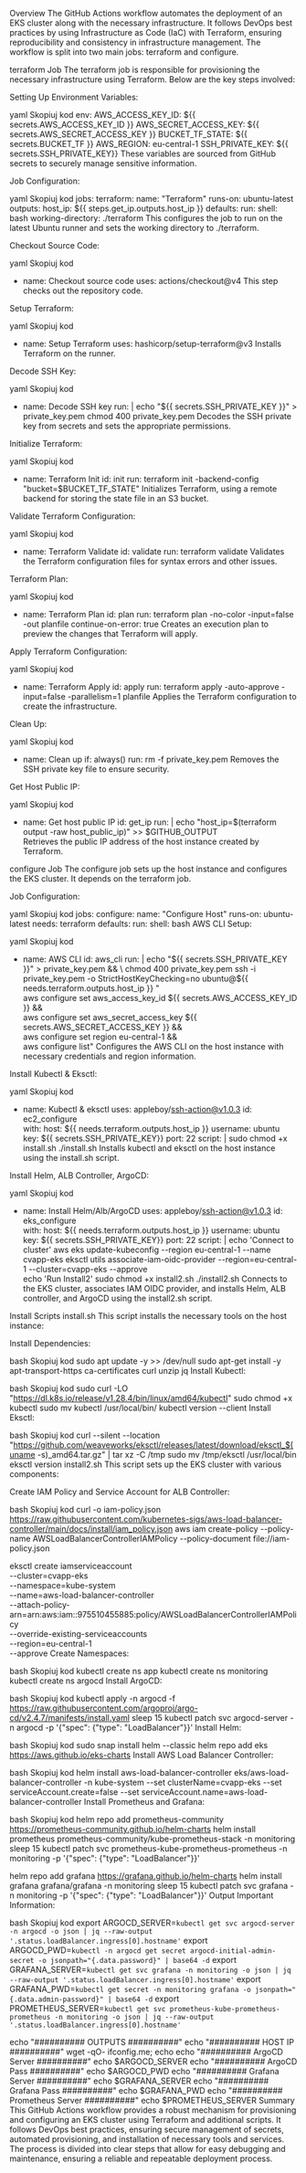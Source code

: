 Overview
The GitHub Actions workflow automates the deployment of an EKS cluster along with the necessary infrastructure. It follows DevOps best practices by using Infrastructure as Code (IaC) with Terraform, ensuring reproducibility and consistency in infrastructure management. The workflow is split into two main jobs: terraform and configure.

terraform Job
The terraform job is responsible for provisioning the necessary infrastructure using Terraform. Below are the key steps involved:

Setting Up Environment Variables:

yaml
Skopiuj kod
env:
    AWS_ACCESS_KEY_ID: ${{ secrets.AWS_ACCESS_KEY_ID }}
    AWS_SECRET_ACCESS_KEY: ${{ secrets.AWS_SECRET_ACCESS_KEY }}
    BUCKET_TF_STATE: ${{ secrets.BUCKET_TF }}
    AWS_REGION: eu-central-1
    SSH_PRIVATE_KEY: ${{ secrets.SSH_PRIVATE_KEY}}
These variables are sourced from GitHub secrets to securely manage sensitive information.

Job Configuration:

yaml
Skopiuj kod
jobs:
  terraform:
    name: "Terraform"
    runs-on: ubuntu-latest
    outputs: 
      host_ip: ${{ steps.get_ip.outputs.host_ip }}
    defaults:
      run:
        shell: bash
        working-directory: ./terraform
This configures the job to run on the latest Ubuntu runner and sets the working directory to ./terraform.

Checkout Source Code:

yaml
Skopiuj kod
- name: Checkout source code 
  uses: actions/checkout@v4
This step checks out the repository code.

Setup Terraform:

yaml
Skopiuj kod
- name: Setup Terraform 
  uses: hashicorp/setup-terraform@v3
Installs Terraform on the runner.

Decode SSH Key:

yaml
Skopiuj kod
- name: Decode SSH key
  run: |
    echo "${{ secrets.SSH_PRIVATE_KEY }}" > private_key.pem
    chmod 400 private_key.pem
Decodes the SSH private key from secrets and sets the appropriate permissions.

Initialize Terraform:

yaml
Skopiuj kod
- name: Terraform Init
  id: init
  run: terraform init -backend-config "bucket=$BUCKET_TF_STATE"
Initializes Terraform, using a remote backend for storing the state file in an S3 bucket.

Validate Terraform Configuration:

yaml
Skopiuj kod
- name: Terraform Validate
  id: validate
  run: terraform validate
Validates the Terraform configuration files for syntax errors and other issues.

Terraform Plan:

yaml
Skopiuj kod
- name: Terraform Plan
  id: plan
  run: terraform plan -no-color -input=false -out planfile
  continue-on-error: true 
Creates an execution plan to preview the changes that Terraform will apply.

Apply Terraform Configuration:

yaml
Skopiuj kod
- name: Terraform Apply
  id: apply
  run: terraform apply -auto-approve -input=false -parallelism=1 planfile
Applies the Terraform configuration to create the infrastructure.

Clean Up:

yaml
Skopiuj kod
- name: Clean up
  if: always()
  run: rm -f private_key.pem
Removes the SSH private key file to ensure security.

Get Host Public IP:

yaml
Skopiuj kod
- name: Get host public IP
  id: get_ip
  run: |
    echo "host_ip=$(terraform output -raw host_public_ip)" >> $GITHUB_OUTPUT         
Retrieves the public IP address of the host instance created by Terraform.

configure Job
The configure job sets up the host instance and configures the EKS cluster. It depends on the terraform job.

Job Configuration:

yaml
Skopiuj kod
jobs:
  configure:
    name: "Configure Host"
    runs-on: ubuntu-latest
    needs: terraform
    defaults:
      run:
        shell: bash
AWS CLI Setup:

yaml
Skopiuj kod
- name: AWS CLI
  id: aws_cli
  run: |
    echo "${{ secrets.SSH_PRIVATE_KEY }}" > private_key.pem && \
    chmod 400 private_key.pem
    ssh -i private_key.pem -o StrictHostKeyChecking=no ubuntu@${{ needs.terraform.outputs.host_ip }} "\
    aws configure set aws_access_key_id ${{ secrets.AWS_ACCESS_KEY_ID }} && \
    aws configure set aws_secret_access_key ${{ secrets.AWS_SECRET_ACCESS_KEY }} && \
    aws configure set region eu-central-1 && \
    aws configure list"
Configures the AWS CLI on the host instance with necessary credentials and region information.

Install Kubectl & Eksctl:

yaml
Skopiuj kod
- name: Kubectl & eksctl
  uses: appleboy/ssh-action@v1.0.3
  id: ec2_configure  
  with:
    host: ${{ needs.terraform.outputs.host_ip }}
    username: ubuntu
    key: ${{ secrets.SSH_PRIVATE_KEY}}
    port: 22
    script: |
        sudo chmod +x install.sh
        ./install.sh
Installs kubectl and eksctl on the host instance using the install.sh script.

Install Helm, ALB Controller, ArgoCD:

yaml
Skopiuj kod
- name: Install Helm/Alb/ArgoCD
  uses: appleboy/ssh-action@v1.0.3
  id: eks_configure  
  with:
    host: ${{ needs.terraform.outputs.host_ip }}
    username: ubuntu
    key: ${{ secrets.SSH_PRIVATE_KEY}}
    port: 22
    script: |
        echo 'Connect to cluster'
        aws eks update-kubeconfig --region eu-central-1 --name cvapp-eks
        eksctl utils associate-iam-oidc-provider --region=eu-central-1 --cluster=cvapp-eks --approve     
        echo 'Run Install2'
        sudo chmod +x install2.sh
        ./install2.sh
Connects to the EKS cluster, associates IAM OIDC provider, and installs Helm, ALB controller, and ArgoCD using the install2.sh script.

Install Scripts
install.sh
This script installs the necessary tools on the host instance:

Install Dependencies:

bash
Skopiuj kod
sudo apt update -y >> /dev/null
sudo apt-get install -y apt-transport-https ca-certificates curl unzip jq
Install Kubectl:

bash
Skopiuj kod
sudo curl -LO "https://dl.k8s.io/release/v1.28.4/bin/linux/amd64/kubectl"
sudo chmod +x kubectl
sudo mv kubectl /usr/local/bin/
kubectl version --client
Install Eksctl:

bash
Skopiuj kod
curl --silent --location "https://github.com/weaveworks/eksctl/releases/latest/download/eksctl_$(uname -s)_amd64.tar.gz" | tar xz -C /tmp
sudo mv /tmp/eksctl /usr/local/bin
eksctl version
install2.sh
This script sets up the EKS cluster with various components:

Create IAM Policy and Service Account for ALB Controller:

bash
Skopiuj kod
curl -o iam-policy.json https://raw.githubusercontent.com/kubernetes-sigs/aws-load-balancer-controller/main/docs/install/iam_policy.json
aws iam create-policy --policy-name AWSLoadBalancerControllerIAMPolicy --policy-document file://iam-policy.json

eksctl create iamserviceaccount \
    --cluster=cvapp-eks \
    --namespace=kube-system \
    --name=aws-load-balancer-controller \
    --attach-policy-arn=arn:aws:iam::975510455885:policy/AWSLoadBalancerControllerIAMPolicy \
    --override-existing-serviceaccounts \
    --region=eu-central-1 \
    --approve
Create Namespaces:

bash
Skopiuj kod
kubectl create ns app
kubectl create ns monitoring
kubectl create ns argocd
Install ArgoCD:

bash
Skopiuj kod
kubectl apply -n argocd -f https://raw.githubusercontent.com/argoproj/argo-cd/v2.4.7/manifests/install.yaml
sleep 15
kubectl patch svc argocd-server -n argocd -p '{"spec": {"type": "LoadBalancer"}}'
Install Helm:

bash
Skopiuj kod
sudo snap install helm --classic
helm repo add eks https://aws.github.io/eks-charts
Install AWS Load Balancer Controller:

bash
Skopiuj kod
helm install aws-load-balancer-controller eks/aws-load-balancer-controller -n kube-system --set clusterName=cvapp-eks --set serviceAccount.create=false --set serviceAccount.name=aws-load-balancer-controller
Install Prometheus and Grafana:

bash
Skopiuj kod
helm repo add prometheus-community https://prometheus-community.github.io/helm-charts
helm install prometheus prometheus-community/kube-prometheus-stack -n monitoring
sleep 15
kubectl patch svc prometheus-kube-prometheus-prometheus -n monitoring -p '{"spec": {"type": "LoadBalancer"}}'

helm repo add grafana https://grafana.github.io/helm-charts
helm install grafana grafana/grafana -n monitoring
sleep 15
kubectl patch svc grafana -n monitoring -p '{"spec": {"type": "LoadBalancer"}}'
Output Important Information:

bash
Skopiuj kod
export ARGOCD_SERVER=`kubectl get svc argocd-server -n argocd -o json | jq --raw-output '.status.loadBalancer.ingress[0].hostname'`
export ARGOCD_PWD=`kubectl -n argocd get secret argocd-initial-admin-secret -o jsonpath="{.data.password}" | base64 -d`
export GRAFANA_SERVER=`kubectl get svc grafana -n monitoring -o json | jq --raw-output '.status.loadBalancer.ingress[0].hostname'`
export GRAFANA_PWD=`kubectl get secret -n monitoring grafana -o jsonpath="{.data.admin-password}" | base64 -d`
export PROMETHEUS_SERVER=`kubectl get svc prometheus-kube-prometheus-prometheus -n monitoring -o json | jq --raw-output '.status.loadBalancer.ingress[0].hostname'`

echo "########## OUTPUTS ##########"
echo "########## HOST IP ##########"
wget -qO- ifconfig.me; echo
echo "########## ArgoCD Server ##########"
echo $ARGOCD_SERVER
echo "########## ArgoCD Pass ##########"
echo $ARGOCD_PWD
echo "########## Grafana Server ##########"
echo $GRAFANA_SERVER
echo "########## Grafana Pass ##########"
echo $GRAFANA_PWD
echo "########## Prometheus Server ##########"
echo $PROMETHEUS_SERVER
Summary
This GitHub Actions workflow provides a robust mechanism for provisioning and configuring an EKS cluster using Terraform and additional scripts. It follows DevOps best practices, ensuring secure management of secrets, automated provisioning, and installation of necessary tools and services. The process is divided into clear steps that allow for easy debugging and maintenance, ensuring a reliable and repeatable deployment process.
